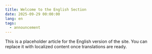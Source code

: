 ```yaml
---
title: Welcome to the English Section
date: 2025-09-29 00:00:00
lang: en
tags:
  - announcement
---
```


This is a placeholder article for the English version of the site. You can replace it with localized content once translations are ready.
